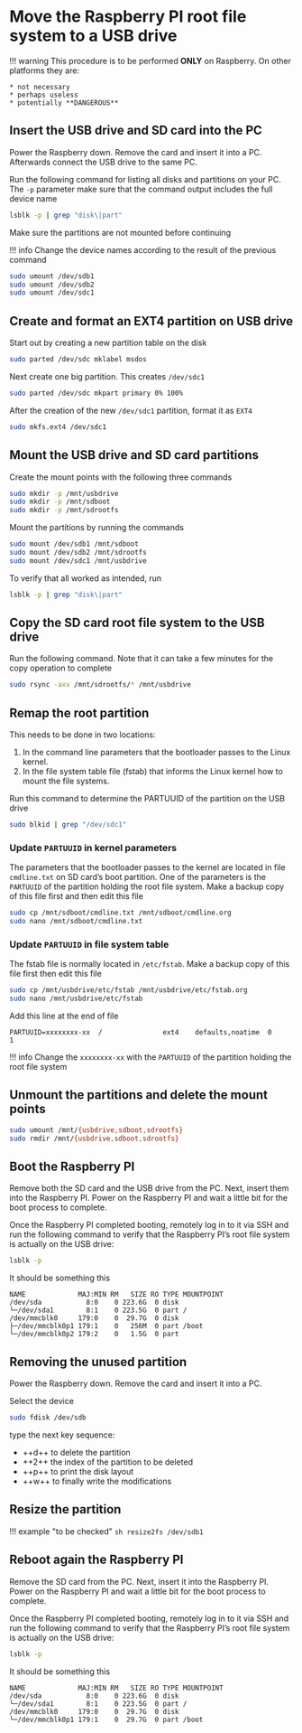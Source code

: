# Move the Raspberry PI root file system to a USB drive

!!! warning
    This procedure is to be performed **ONLY** on Raspberry. On other platforms they are:

    * not necessary
    * perhaps useless
    * potentially **DANGEROUS**

## Insert the USB drive and SD card into the PC

Power the Raspberry down. Remove the card and insert it into a PC. Afterwards connect the USB drive to the same PC.

Run the following command for listing all disks and partitions on your PC. The `-p` parameter make sure that the command output includes the full device name

``` sh
lsblk -p | grep "disk\|part"
```

Make sure the partitions are not mounted before continuing

!!! info
    Change the device names according to the result of the previous command

``` sh
sudo umount /dev/sdb1
sudo umount /dev/sdb2
sudo umount /dev/sdc1
```

## Create and format an EXT4 partition on USB drive

Start out by creating a new partition table on the disk

``` sh
sudo parted /dev/sdc mklabel msdos
```

Next create one big partition. This creates `/dev/sdc1`

``` sh
sudo parted /dev/sdc mkpart primary 0% 100%
```

After the creation of the new `/dev/sdc1` partition, format it as `EXT4`

``` sh
sudo mkfs.ext4 /dev/sdc1
```

## Mount the USB drive and SD card partitions

Create the mount points with the following three commands

``` sh
sudo mkdir -p /mnt/usbdrive
sudo mkdir -p /mnt/sdboot
sudo mkdir -p /mnt/sdrootfs
```

Mount the partitions by running the commands

``` sh
sudo mount /dev/sdb1 /mnt/sdboot
sudo mount /dev/sdb2 /mnt/sdrootfs
sudo mount /dev/sdc1 /mnt/usbdrive
```

To verify that all worked as intended, run

``` sh
lsblk -p | grep "disk\|part"
```

## Copy the SD card root file system to the USB drive

Run the following command. Note that it can take a few minutes for the copy operation to complete

``` sh
sudo rsync -axv /mnt/sdrootfs/* /mnt/usbdrive
```

## Remap the root partition

This needs to be done in two locations:

1. In the command line parameters that the bootloader passes to the Linux kernel.
2. In the file system table file (fstab) that informs the Linux kernel how to mount the file systems.

Run this command to determine the PARTUUID of the partition on the USB drive

``` sh
sudo blkid | grep "/dev/sdc1"
```

### Update `PARTUUID` in kernel parameters

The parameters that the bootloader passes to the kernel are located in file `cmdline.txt` on SD card’s boot partition. One of the parameters is the `PARTUUID` of the partition holding the root file system. Make a backup copy of this file first and then edit this file

``` sh
sudo cp /mnt/sdboot/cmdline.txt /mnt/sdboot/cmdline.org
sudo nano /mnt/sdboot/cmdline.txt
```

### Update `PARTUUID` in file system table

The fstab file is normally located in `/etc/fstab`. Make a backup copy of this file first then edit this file

``` sh
sudo cp /mnt/usbdrive/etc/fstab /mnt/usbdrive/etc/fstab.org
sudo nano /mnt/usbdrive/etc/fstab
```

Add this line at the end of file

``` text
PARTUUID=xxxxxxxx-xx  /               ext4    defaults,noatime  0       1
```

!!! info
    Change the `xxxxxxxx-xx` with the `PARTUUID` of the partition holding the root file system

## Unmount the partitions and delete the mount points

``` sh
sudo umount /mnt/{usbdrive,sdboot,sdrootfs}
sudo rmdir /mnt/{usbdrive,sdboot,sdrootfs}
```

## Boot the Raspberry PI

Remove both the SD card and the USB drive from the PC. Next, insert them into the Raspberry PI. Power on the Raspberry PI and wait a little bit for the boot process to complete.

Once the Raspberry PI completed booting, remotely log in to it via SSH and run the following command to verify that the Raspberry PI’s root file system is actually on the USB drive:

``` sh
lsblk -p
```

It should be something this

``` terminal hl_lines="3 5"
NAME             MAJ:MIN RM   SIZE RO TYPE MOUNTPOINT
/dev/sda           8:0    0 223.6G  0 disk
└─/dev/sda1        8:1    0 223.5G  0 part /
/dev/mmcblk0     179:0    0  29.7G  0 disk
├─/dev/mmcblk0p1 179:1    0   256M  0 part /boot
└─/dev/mmcblk0p2 179:2    0   1.5G  0 part
```

## Removing the unused partition

Power the Raspberry down. Remove the card and insert it into a PC.

Select the device

``` sh
sudo fdisk /dev/sdb
```

type the next key sequence:

- ++d++ to delete the partition
- ++2++ the index of the partition to be deleted
- ++p++ to print the disk layout
- ++w++ to finally write the modifications

## Resize the partition

!!! example "to be checked"
    ``` sh
    resize2fs /dev/sdb1
    ```

## Reboot again the Raspberry PI

Remove the SD card from the PC. Next, insert it into the Raspberry PI. Power on the Raspberry PI and wait a little bit for the boot process to complete.

Once the Raspberry PI completed booting, remotely log in to it via SSH and run the following command to verify that the Raspberry PI’s root file system is actually on the USB drive:

``` sh
lsblk -p
```

It should be something this

``` terminal hl_lines="5"
NAME             MAJ:MIN RM   SIZE RO TYPE MOUNTPOINT
/dev/sda           8:0    0 223.6G  0 disk
└─/dev/sda1        8:1    0 223.5G  0 part /
/dev/mmcblk0     179:0    0  29.7G  0 disk
└─/dev/mmcblk0p1 179:1    0  29.7G  0 part /boot
```
